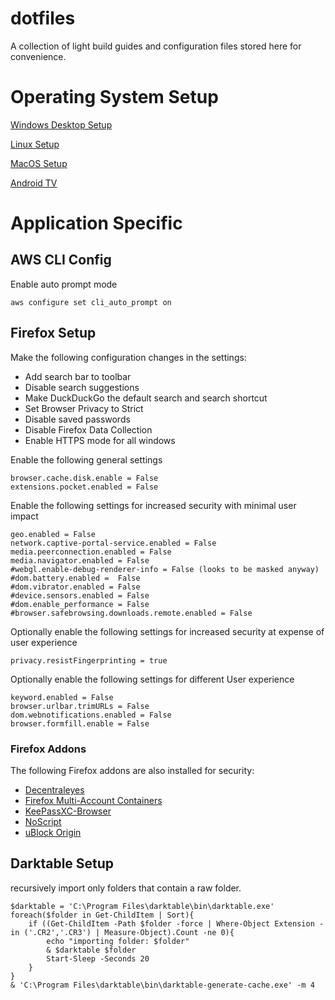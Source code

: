 # dotfiles

A collection of light build guides and configuration files stored here for convenience.

# Operating System Setup

[Windows Desktop Setup](Windows_Desktop.md)

[Linux Setup](Linux.md)

[MacOS Setup](MacOS.md)

[Android TV](Android_TV.md)

# Application Specific

## AWS CLI Config

Enable auto prompt mode

    aws configure set cli_auto_prompt on

## Firefox Setup

Make the following configuration changes in the settings:

- Add search bar to toolbar
- Disable search suggestions
- Make DuckDuckGo the default search and search shortcut
- Set Browser Privacy to Strict
- Disable saved passwords
- Disable Firefox Data Collection
- Enable HTTPS mode for all windows

Enable the following general settings

    browser.cache.disk.enable = False
    extensions.pocket.enabled = False

Enable the following settings for increased security with minimal user impact

    geo.enabled = False
    network.captive-portal-service.enabled = False
    media.peerconnection.enabled = False
    media.navigator.enabled = False
    #webgl.enable-debug-renderer-info = False (looks to be masked anyway)
    #dom.battery.enabled =  False
    #dom.vibrator.enabled = False
    #device.sensors.enabled = False
    #dom.enable_performance = False
    #browser.safebrowsing.downloads.remote.enabled = False

Optionally enable the following settings for increased security at expense of user experience

    privacy.resistFingerprinting = true

Optionally enable the following settings for different User experience

    keyword.enabled = False
    browser.urlbar.trimURLs = False
    dom.webnotifications.enabled = False
    browser.formfill.enable = False

### Firefox Addons

The following Firefox addons are also installed for security:

- [Decentraleyes](https://addons.mozilla.org/en-US/firefox/addon/decentraleyes/)
- [Firefox Multi-Account Containers](https://addons.mozilla.org/en-GB/firefox/addon/multi-account-containers/)
- [KeePassXC-Browser](https://addons.mozilla.org/en-US/firefox/addon/keepassxc-browser/)
- [NoScript](https://addons.mozilla.org/en-US/firefox/addon/noscript/?src=search)
- [uBlock Origin](https://addons.mozilla.org/en-US/firefox/addon/ublock-origin/)

## Darktable Setup

recursively import only folders that contain a raw folder.

    $darktable = 'C:\Program Files\darktable\bin\darktable.exe'
    foreach($folder in Get-ChildItem | Sort){
        if ((Get-ChildItem -Path $folder -force | Where-Object Extension -in ('.CR2','.CR3') | Measure-Object).Count -ne 0){
            echo "importing folder: $folder"
            & $darktable $folder
            Start-Sleep -Seconds 20
        }
    }
    & 'C:\Program Files\darktable\bin\darktable-generate-cache.exe' -m 4
